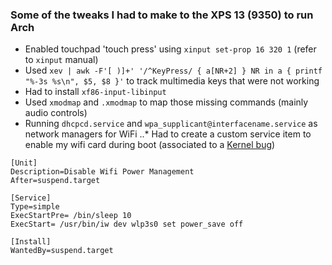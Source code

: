### Some of the tweaks I had to make to the XPS 13 (9350) to run Arch

* Enabled touchpad 'touch press' using `xinput set-prop 16 320 1` (refer to `xinput` manual)
* Used `xev | awk -F'[ )]+' '/^KeyPress/ { a[NR+2] } NR in a { printf "%-3s %s\n", $5, $8 }'` to track multimedia keys that were not working
* Had to install `xf86-input-libinput`
* Used `xmodmap` and `.xmodmap` to map those missing commands (mainly audio controls)
* Running `dhcpcd.service` and `wpa_supplicant@interfacename.service` as network managers for WiFi
..* Had to create a custom service item to enable my wifi card during boot (associated to a [Kernel bug](http://bugzilla.kernel.org/show_bug.cgi?id=201853))

```
[Unit]
Description=Disable Wifi Power Management
After=suspend.target

[Service]
Type=simple
ExecStartPre= /bin/sleep 10
ExecStart= /usr/bin/iw dev wlp3s0 set power_save off

[Install]
WantedBy=suspend.target
```

